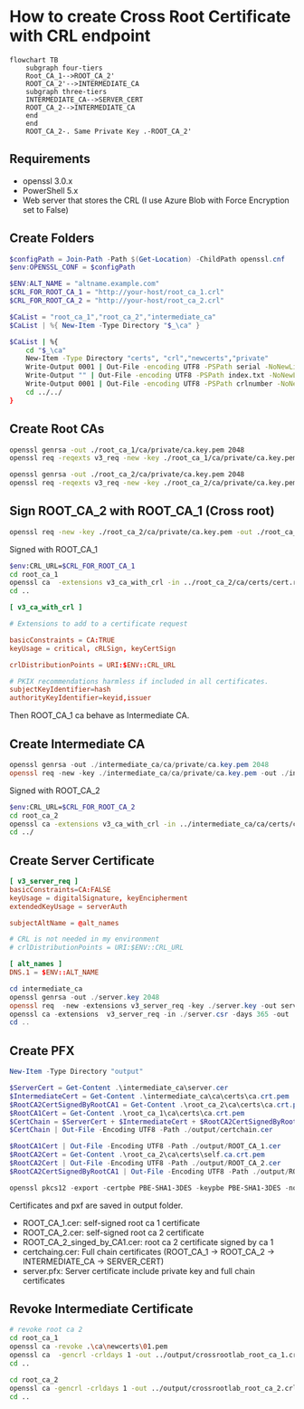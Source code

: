 # How to create Cross Root Certificate with CRL endpoint

```mermaid
flowchart TB
    subgraph four-tiers
    Root_CA_1-->ROOT_CA_2'
    ROOT_CA_2'-->INTERMEDIATE_CA
    subgraph three-tiers
    INTERMEDIATE_CA-->SERVER_CERT
    ROOT_CA_2-->INTERMEDIATE_CA
    end
    end
    ROOT_CA_2-. Same Private Key .-ROOT_CA_2'
```

## Requirements

- openssl 3.0.x
- PowerShell 5.x
- Web server that stores the CRL (I use Azure Blob with Force Encryption set to False)

## Create Folders

```powershell
$configPath = Join-Path -Path $(Get-Location) -ChildPath openssl.cnf
$env:OPENSSL_CONF = $configPath

$ENV:ALT_NAME = "altname.example.com"
$CRL_FOR_ROOT_CA_1 = "http://your-host/root_ca_1.crl"
$CRL_FOR_ROOT_CA_2 = "http://your-host/root_ca_2.crl"
```

```powershell
$CaList = "root_ca_1","root_ca_2","intermediate_ca"
$CaList | %{ New-Item -Type Directory "$_\ca" }
```

```sh
$CaList | %{
    cd "$_\ca"
    New-Item -Type Directory "certs", "crl","newcerts","private"
    Write-Output 0001 | Out-File -encoding UTF8 -PSPath serial -NoNewLine
    Write-Output "" | Out-File -encoding UTF8 -PSPath index.txt -NoNewLine
    Write-Output 0001 | Out-File -encoding UTF8 -PSPath crlnumber -NoNewLine
    cd ../../
}
```

## Create Root CAs

```sh
openssl genrsa -out ./root_ca_1/ca/private/ca.key.pem 2048
openssl req -reqexts v3_req -new -key ./root_ca_1/ca/private/ca.key.pem -x509 -nodes -days 3650 -out ./root_ca_1/ca/certs/ca.crt.pem -subj "/C=JP/ST=Tokyo/L=Shinagawa/O=Contoso/OU=CA/CN=ROOT_CA_1"

openssl genrsa -out ./root_ca_2/ca/private/ca.key.pem 2048
openssl req -reqexts v3_req -new -key ./root_ca_2/ca/private/ca.key.pem -x509 -nodes -days 3650 -out ./root_ca_2/ca/certs/self.ca.crt.pem -subj "/C=JP/ST=Tokyo/L=Shinagawa/O=Contoso/OU=CA/CN=ROOT_CA_2"
```

## Sign ROOT_CA_2 with ROOT_CA_1 (Cross root)

```sh
openssl req -new -key ./root_ca_2/ca/private/ca.key.pem -out ./root_ca_2/ca/certs/cert.req -subj "/C=JP/ST=Tokyo/L=Shinagawa/O=Contoso/OU=CA/CN=ROOT_CA_2"
```

Signed with ROOT_CA_1

```sh
$env:CRL_URL=$CRL_FOR_ROOT_CA_1
cd root_ca_1
openssl ca  -extensions v3_ca_with_crl -in ../root_ca_2/ca/certs/cert.req -days 3650 -out ../root_ca_2/ca/certs/ca.crt.pem
cd ..
```

```conf
[ v3_ca_with_crl ]

# Extensions to add to a certificate request

basicConstraints = CA:TRUE
keyUsage = critical, cRLSign, keyCertSign

crlDistributionPoints = URI:$ENV::CRL_URL

# PKIX recommendations harmless if included in all certificates.
subjectKeyIdentifier=hash
authorityKeyIdentifier=keyid,issuer
```

Then ROOT_CA_1 ca behave as Intermediate CA.

## Create Intermediate CA

```powershell
openssl genrsa -out ./intermediate_ca/ca/private/ca.key.pem 2048
openssl req -new -key ./intermediate_ca/ca/private/ca.key.pem -out ./intermediate_ca/ca/certs/cert.req -subj "/C=JP/ST=Tokyo/L=Shinagawa/O=Contoso/OU=CA/CN=INTERMEDIATE_CA"
```

Signed with ROOT_CA_2

```sh
$env:CRL_URL=$CRL_FOR_ROOT_CA_2
cd root_ca_2
openssl ca -extensions v3_ca_with_crl -in ../intermediate_ca/ca/certs/cert.req -days 3650 -out ../intermediate_ca/ca/certs/ca.crt.pem
cd ../
```

## Create Server Certificate

```conf
[ v3_server_req ]
basicConstraints=CA:FALSE
keyUsage = digitalSignature, keyEncipherment
extendedKeyUsage = serverAuth

subjectAltName = @alt_names

# CRL is not needed in my environment
# crlDistributionPoints = URI:$ENV::CRL_URL

[ alt_names ]
DNS.1 = $ENV::ALT_NAME
```

```powershell
cd intermediate_ca
openssl genrsa -out ./server.key 2048
openssl req  -new -extensions v3_server_req -key ./server.key -out server.csr -subj "/C=JP/ST=Tokyo/L=Shinagawa/O=Contoso/OU=CA/CN=$($env:ALT_NAME)"
openssl ca -extensions  v3_server_req -in ./server.csr -days 365 -out ./server.cer
cd ..
```

## Create PFX

```powershell
New-Item -Type Directory "output"

$ServerCert = Get-Content .\intermediate_ca\server.cer
$IntermediateCert = Get-Content .\intermediate_ca\ca\certs\ca.crt.pem
$RootCA2CertSignedByRootCA1 = Get-Content .\root_ca_2\ca\certs\ca.crt.pem
$RootCA1Cert = Get-Content .\root_ca_1\ca\certs\ca.crt.pem
$CertChain = $ServerCert + $IntermediateCert + $RootCA2CertSignedByRootCA1 + $RootCA1Cert
$CertChain | Out-File -Encoding UTF8 -Path ./output/certchain.cer

$RootCA1Cert | Out-File -Encoding UTF8 -Path ./output/ROOT_CA_1.cer
$RootCA2Cert = Get-Content .\root_ca_2\ca\certs\self.ca.crt.pem
$RootCA2Cert | Out-File -Encoding UTF8 -Path ./output/ROOT_CA_2.cer
$RootCA2CertSignedByRootCA1 | Out-File -Encoding UTF8 -Path ./output/ROOT_CA_2_singed_by_CA1.cer

openssl pkcs12 -export -certpbe PBE-SHA1-3DES -keypbe PBE-SHA1-3DES -nomac -out ./server.pfx  -inkey ./intermediate_ca/server.key -in ./certchain.cer -nodes
```

Certificates and pxf are saved in output folder.

- ROOT_CA_1.cer: self-signed root ca 1 certificate
- ROOT_CA_2.cer: self-signed root ca 2 certificate
- ROOT_CA_2_singed_by_CA1.cer: root ca 2 certificate signed by ca 1
- certchaing.cer: Full chain certificates (ROOT_CA_1 -> ROOT_CA_2 -> INTERMEDIATE_CA -> SERVER_CERT)
- server.pfx: Server certificate include private key and full chain certificates

## Revoke Intermediate Certificate

```sh
# revoke root ca 2
cd root_ca_1
openssl ca -revoke .\ca\newcerts\01.pem
openssl ca  -gencrl -crldays 1 -out ../output/crossrootlab_root_ca_1.crl
cd ..

cd root_ca_2
openssl ca -gencrl -crldays 1 -out ../output/crossrootlab_root_ca_2.crl
cd ..
```
